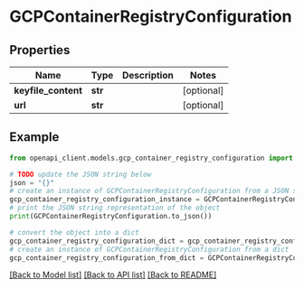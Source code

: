 # GCPContainerRegistryConfiguration


## Properties

Name | Type | Description | Notes
------------ | ------------- | ------------- | -------------
**keyfile_content** | **str** |  | [optional] 
**url** | **str** |  | [optional] 

## Example

```python
from openapi_client.models.gcp_container_registry_configuration import GCPContainerRegistryConfiguration

# TODO update the JSON string below
json = "{}"
# create an instance of GCPContainerRegistryConfiguration from a JSON string
gcp_container_registry_configuration_instance = GCPContainerRegistryConfiguration.from_json(json)
# print the JSON string representation of the object
print(GCPContainerRegistryConfiguration.to_json())

# convert the object into a dict
gcp_container_registry_configuration_dict = gcp_container_registry_configuration_instance.to_dict()
# create an instance of GCPContainerRegistryConfiguration from a dict
gcp_container_registry_configuration_from_dict = GCPContainerRegistryConfiguration.from_dict(gcp_container_registry_configuration_dict)
```
[[Back to Model list]](../README.md#documentation-for-models) [[Back to API list]](../README.md#documentation-for-api-endpoints) [[Back to README]](../README.md)


